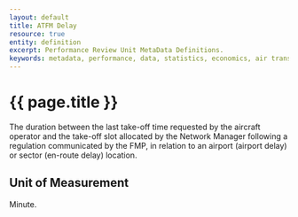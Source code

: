 ```yaml
---
layout: default
title: ATFM Delay
resource: true
entity: definition
excerpt: Performance Review Unit MetaData Definitions.
keywords: metadata, performance, data, statistics, economics, air transport, flights, europe, cost efficiency
---
```

# {{ page.title }}
The duration between the last take-off time requested by the aircraft operator and the take-off slot allocated by the Network Manager following a regulation communicated by the FMP, in relation to an airport (airport delay) or sector (en-route delay) location.

## Unit of Measurement
Minute.